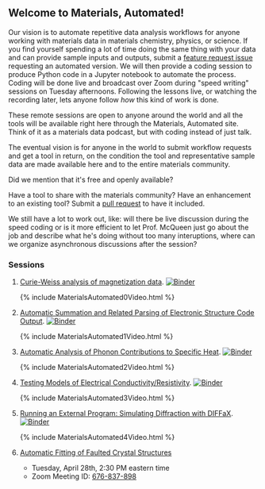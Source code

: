 ## Welcome to Materials,  Automated!

Our vision is to automate repetitive data analysis workflows for anyone working with materials data in materials chemistry, physics, or science. If you find yourself spending a lot of time doing the same thing with your data and can provide sample inputs and outputs, submit a [feature request issue](https://github.com/materialsautomated/materialsautomated.github.io/issues) requesting an automated version. We will then provide a coding session to produce Python code in a Jupyter notebook to automate the process. Coding will be done live and broadcast over Zoom during "speed writing" sessions on Tuesday afternoons. Following the lessons live, or watching the recording later, lets anyone follow *how* this kind of work is done. 

These remote sessions are open to anyone around the world and all the tools will be available right here through the Materials, Automated site. Think of it as a materials data podcast, but with coding instead of just talk. 

The eventual vision is for anyone in the world to submit workflow requests and get a tool in return, on the condition the tool and representative sample data are made available here and to the entire materials community. 

Did we mention that it's free and openly available?  

Have a tool to share with the materials community? Have an enhancement to an existing tool? Submit a [pull request](https://github.com/materialsautomated/materialsautomated.github.io/pulls) to have it included.

We still have a lot to work out, like: will there be live discussion during the speed coding or is it more efficient to let Prof. McQueen just go about the job and describe what he's doing without too many interuptions, where can we organize asynchronous discussions after the session? 

### Sessions

1. [Curie-Weiss analysis of magnetization data](https://github.com/materialsautomated/materialsautomated.github.io/tree/master/MaterialsAutomated0-CurieWeissAnalysis). [![Binder](https://mybinder.org/badge_logo.svg)](https://mybinder.org/v2/gh/materialsautomated/materialsautomated.github.io/master?filepath=%2FMaterialsAutomated0-CurieWeissAnalysis%2FMaterialsAutomated0.ipynb)

   {% include MaterialsAutomated0Video.html %}

2. [Automatic Summation and Related Parsing of Electronic Structure Code Output](https://github.com/materialsautomated/materialsautomated.github.io/tree/master/MaterialsAutomated1-ElkDOSSumming). [![Binder](https://mybinder.org/badge_logo.svg)](https://mybinder.org/v2/gh/materialsautomated/materialsautomated.github.io/master?filepath=%2FMaterialsAutomated1-ElkDOSSumming%2FMaterialsAutomated1.ipynb)

   {% include MaterialsAutomated1Video.html %}

3. [Automatic Analysis of Phonon Contributions to Specific Heat](https://github.com/materialsautomated/materialsautomated.github.io/tree/master/MaterialsAutomated2-CpPhononAnalysis). [![Binder](https://mybinder.org/badge_logo.svg)](https://mybinder.org/v2/gh/materialsautomated/materialsautomated.github.io/master?filepath=%2FMaterialsAutomated2-CpPhononAnalysis%2FMaterialsAutomated2.ipynb)

   {% include MaterialsAutomated2Video.html %}

4. [Testing Models of Electrical Conductivity/Resistivity](https://github.com/materialsautomated/materialsautomated.github.io/tree/master/MaterialsAutomated3-RTAnalysis). [![Binder](https://mybinder.org/badge_logo.svg)](https://mybinder.org/v2/gh/materialsautomated/materialsautomated.github.io/master?filepath=%2FMaterialsAutomated3-RTAnalysis%2FMaterialsAutomated3.ipynb)

   {% include MaterialsAutomated3Video.html %}

5. [Running an External Program: Simulating Diffraction with DIFFaX](https://github.com/materialsautomated/materialsautomated.github.io/tree/master/MaterialsAutomated4-DIFFaXPython). [![Binder](https://mybinder.org/badge_logo.svg)](https://mybinder.org/v2/gh/materialsautomated/materialsautomated.github.io/master?filepath=%2FMaterialsAutomated4-DIFFaXPython%2FMaterialsAutomated4.ipynb)

   {% include MaterialsAutomated4Video.html %}

6. [Automatic Fitting of Faulted Crystal Structures](https://github.com/materialsautomated/materialsautomated.github.io/issues/15)
   - Tuesday, April 28th, 2:30 PM eastern time
   - Zoom Meeting ID: <a href="https://wse.zoom.us/j/676837898">676-837-898</a>
